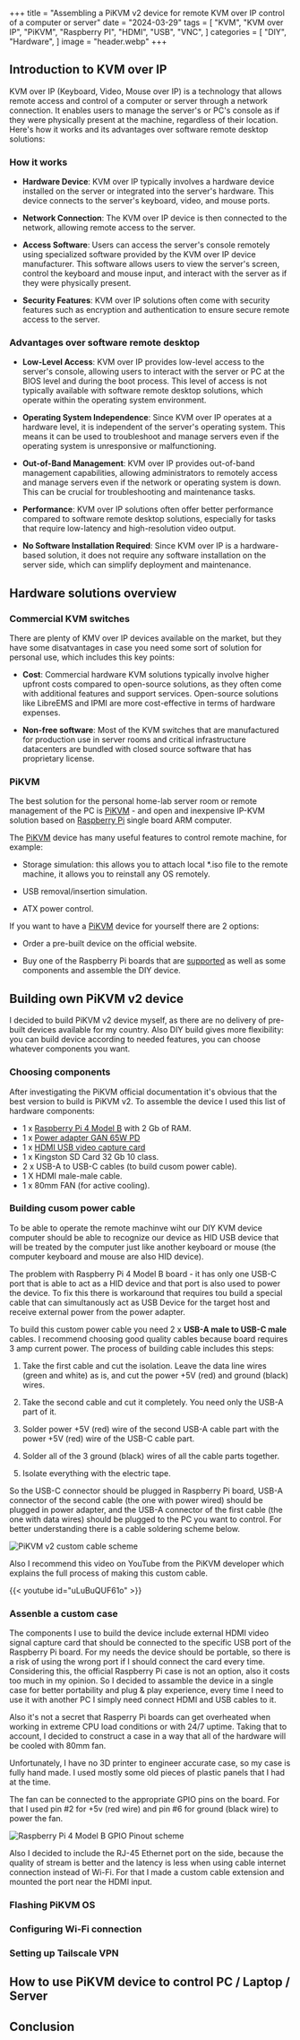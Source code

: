 +++
title = "Assembling a PiKVM v2 device for remote KVM over IP control of a computer or server"
date = "2024-03-29"
tags = [
    "KVM",
    "KVM over IP",
    "PiKVM",
    "Raspberry PI",
    "HDMI",
    "USB",
    "VNC",
]
categories = [
    "DIY",
    "Hardware",
]
image = "header.webp"
+++

## Introduction to KVM over IP

KVM over IP (Keyboard, Video, Mouse over IP) is a technology that allows remote access and control of a computer or server through a network connection. It enables users to manage the server's or PC's console as if they were physically present at the machine, regardless of their location. Here's how it works and its advantages over software remote desktop solutions:

### How it works

- **Hardware Device**: KVM over IP typically involves a hardware device installed on the server or integrated into the server's hardware. This device connects to the server's keyboard, video, and mouse ports.

- **Network Connection**: The KVM over IP device is then connected to the network, allowing remote access to the server.

- **Access Software**: Users can access the server's console remotely using specialized software provided by the KVM over IP device manufacturer. This software allows users to view the server's screen, control the keyboard and mouse input, and interact with the server as if they were physically present.

- **Security Features**: KVM over IP solutions often come with security features such as encryption and authentication to ensure secure remote access to the server.

### Advantages over software remote desktop

- **Low-Level Access**: KVM over IP provides low-level access to the server's console, allowing users to interact with the server or PC at the BIOS level and during the boot process. This level of access is not typically available with software remote desktop solutions, which operate within the operating system environment.

- **Operating System Independence**: Since KVM over IP operates at a hardware level, it is independent of the server's operating system. This means it can be used to troubleshoot and manage servers even if the operating system is unresponsive or malfunctioning.

- **Out-of-Band Management**: KVM over IP provides out-of-band management capabilities, allowing administrators to remotely access and manage servers even if the network or operating system is down. This can be crucial for troubleshooting and maintenance tasks.

- **Performance**: KVM over IP solutions often offer better performance compared to software remote desktop solutions, especially for tasks that require low-latency and high-resolution video output.

- **No Software Installation Required**: Since KVM over IP is a hardware-based solution, it does not require any software installation on the server side, which can simplify deployment and maintenance.

## Hardware solutions overview

### Commercial KVM switches

There are plenty of KMV over IP devices available on the market, but they have some disatvantages in case you need some sort of solution for personal use, which includes this key points:

- **Cost**: Commercial hardware KVM solutions typically involve higher upfront costs compared to open-source solutions, as they often come with additional features and support services. Open-source solutions like LibreEMS and IPMI are more cost-effective in terms of hardware expenses.

- **Non-free software**: Most of the KVM switches that are manufactured for production use in server rooms and critical infrastructure datacenters are bundled with closed source software that has proprietary license.

### PiKVM

The best solution for the personal home-lab server room or remote management of the PC is [PiKVM](https://pikvm.org/) - and open and inexpensive IP-KVM solution based on [Raspberry Pi](https://www.raspberrypi.com/products/) single board ARM computer.

The [PiKVM](https://pikvm.org/) device has many useful features to control remote machine, for example:

- Storage simulation: this allows you to attach local *.iso file to the remote machine, it allows you to reinstall any OS remotely.

- USB removal/insertion simulation.

- ATX power control.

If you want to have a [PiKVM](https://pikvm.org/) device for yourself there are 2 options:

- Order a pre-built device on the official website.

- Buy one of the Raspberry Pi boards that are [supported](https://docs.pikvm.org/v2/) as well as some components and assemble the DIY device. 

## Building own PiKVM v2 device

I decided to build PiKVM v2 device myself, as there are no delivery of pre-built devices available for my country. Also DIY build gives more flexibility: you can build device according to needed features, you can choose whatever components you want.

### Choosing components

After investigating the PiKVM official documentation it's obvious that the best version to build is PiKVM v2. To assemble the device I used this list of hardware components:

- 1 x [Raspberry Pi 4 Model B](https://www.raspberrypi.com/products/raspberry-pi-4-model-b/) with 2 Gb of RAM.
- 1 x [Power adapter GAN 65W PD](https://prom.ua/ua/p2056074929-blok-zhivlennya-gan.html?token=v2%3AFhRGDfXrgW-JeeoVxg4uJB3qmxltBSE89kSZYPuKxJGqL49CUkKuRZgMYkJJl50TnXWK_qvyZRVxL1syJB87F-e4NWzotHV185XO4MTe0i6RhA_4zvZ-bBXOukyL0_KO&campaign_id=3563069&product_id=2056074929&source=prom%3Acompany%3Apage&locale=uk&category_ids=71109&from_spa=true)
- 1 x [HDMI USB video capture card](https://www.aliexpress.com/item/1005001880861192.html?spm=a2g0o.order_list.order_list_main.11.6b4f1802HEgPtC)
- 1 x Kingston SD Card 32 Gb 10 class.
- 2 x USB-A to USB-C cables (to build cusom power cable).
- 1 X HDMI male-male cable.
- 1 x 80mm FAN (for active cooling).

### Building cusom power cable

To be able to operate the remote machinve wiht our DIY KVM device computer should be able to recognize our device as HID USB device that will be treated by the computer just like another keyboard or mouse (the computer keyboard and mouse are also HID device). 

The problem with Raspberry Pi 4 Model B board - it has only one USB-C port that is able to act as a HID device and that port is also used to power the device. To fix this there is workaround that requires tou build a special cable that can simultanously act as USB Device for the target host and receive external power from the power adapter.

To build this custom power cable you need 2 x **USB-A male to USB-C male** cables. I recommend choosing good quality cables because board requires 3 amp current power. The process of building cable includes this steps:

1. Take the first cable and cut the isolation. Leave the data line wires (green and white) as is, and cut the power +5V (red) and ground (black) wires.

2. Take the second cable and cut it completely. You need only the USB-A part of it. 

3. Solder power +5V (red) wire of the second USB-A cable part with the power +5V (red) wire of the USB-C cable part.

4. Solder all of the 3 ground (black) wires of all the cable parts together.

5. Isolate everything with the electric tape. 

So the USB-C connector should be plugged in Raspberry Pi board, USB-A connector of the second cable (the one with power wired) should be plugged in power adapter, and the USB-A connector of the first cable (the one with data wires) should be plugged to the PC you want to control. For better understanding there is a cable soldering scheme below.

![PiKVM v2 custom cable scheme](v2_splitter_soldering.png)

Also I recommend this video on YouTube from the PiKVM developer which explains the full process of making this custom cable.

{{< youtube id="uLuBuQUF61o" >}}

<!-- https://www.youtube.com/watch?v=uLuBuQUF61o -->

### Assenble a custom case

The components I use to build the device include external HDMI video signal capture card that should be connected to the specific USB port of the Raspberry Pi board. For my needs the device should be portable, so there is a risk of using the wrong port if I should connect the card every time. Considering this, the official Raspberry Pi case is not an option, also it costs too much in my opinion. So I decided to assamble the device in a single case for better portability and plug & play experience, every time I need to use it with another PC I simply need connect HDMI and USB cables to it.

Also it's not a secret that Rasperry Pi boards can get overheated when working in extreme CPU load conditions or with 24/7 uptime. Taking that to account, I decided to construct a case in a way that all of the hardware will be cooled with 80mm fan.

Unfortunately, I have no 3D printer to engineer accurate case, so my case is fully hand made. I used mostly some old pieces of plastic panels that I had at the time. 

<!-- ToDo photo -->

The fan can be connected to the appropriate GPIO pins on the board. For that I used pin #2 for +5v (red wire) and pin #6 for ground (black wire) to power the fan.

![Raspberry Pi 4 Model B GPIO Pinout scheme](GPIO-Pinout-Diagram-2.png)

<!-- ToDo photo -->

Also I decided to include the RJ-45 Ethernet port on the side, because the quality of stream is better and the latency is less when using cable internet connection instead of Wi-Fi. For that I made a custom cable extension and mounted the port near the HDMI input.

<!-- ToDo photo -->

### Flashing PiKVM OS

### Configuring Wi-Fi connection

### Setting up Tailscale VPN

## How to use PiKVM device to control PC / Laptop / Server

## Conclusion

